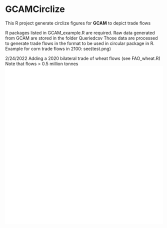 # GCAMCirclize
This R project generate circlize figures for **GCAM** to depict trade flows

R packages listed in GCAM_example.R are required. 
Raw data generated from GCAM are stored in the folder Queriedcsv
Those data are processed to generate trade flows in the format to be used in circular package in R.
Example for corn trade flows in 2100: see(test.png)

2/24/2022
Adding a 2020 bilateral trade of wheat flows (see FAO_wheat.R)
Note that flows > 0.5 million tonnes 
![Image](Wheat_trade_2020.png)

